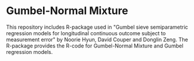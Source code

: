 # Gumbel-Normal Mixture
This repository includes R-package used in "Gumbel sieve semiparametric regression models for longitudinal continuous outcome subject to measurement error" by Noorie Hyun, David Couper and Donglin Zeng. The R-package provides the R-code for Gumbel-Normal Mixture and Gumbel regression models.
